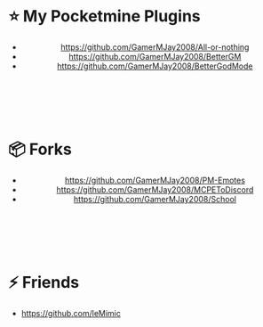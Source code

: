 # :star: My Pocketmine Plugins
<div align="center">
  
- https://github.com/GamerMJay2008/All-or-nothing
- https://github.com/GamerMJay2008/BetterGM
- https://github.com/GamerMJay2008/BetterGodMode
  
</div>
  
<br><br><br><br>
  
# :package: Forks
<div align="center">
  
 - https://github.com/GamerMJay2008/PM-Emotes
 - https://github.com/GamerMJay2008/MCPEToDiscord
 - https://github.com/GamerMJay2008/School
 
</div>
  
<br><br><br><br>
  
# :zap: Friends
<!--START_SECTION:activity-->
- https://github.com/leMimic
<!--END_SECTION:activity-->
